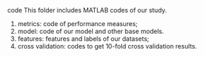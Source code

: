 code
This folder includes MATLAB codes of our study.

1. metrics: code of performance measures;
2. model: code of our model and other base models.
3. features: features and labels of our datasets;
4. cross validation: codes to get 10-fold cross validation results.
